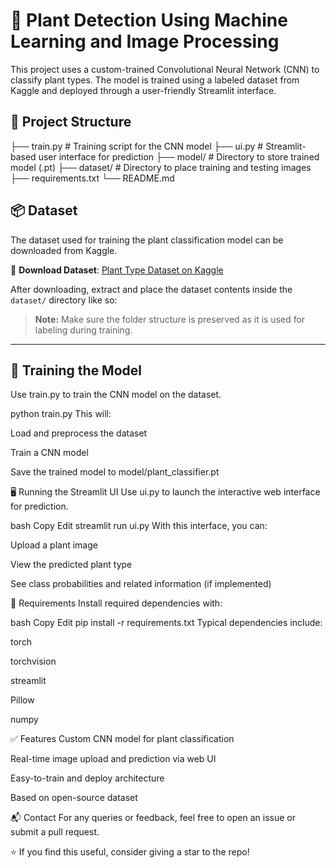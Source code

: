 # 🌿 Plant Detection Using Machine Learning and Image Processing

This project uses a custom-trained Convolutional Neural Network (CNN) to classify plant types. The model is trained using a labeled dataset from Kaggle and deployed through a user-friendly Streamlit interface.

## 📁 Project Structure

├── train.py # Training script for the CNN model
├── ui.py # Streamlit-based user interface for prediction
├── model/ # Directory to store trained model (.pt)
├── dataset/ # Directory to place training and testing images
├── requirements.txt
└── README.md



## 📦 Dataset

The dataset used for training the plant classification model can be downloaded from Kaggle.

🔗 **Download Dataset**: [Plant Type Dataset on Kaggle](https://www.kaggle.com/datasets/yudhaislamisulistya/plants-type-datasets)

After downloading, extract and place the dataset contents inside the `dataset/` directory like so:



> **Note:** Make sure the folder structure is preserved as it is used for labeling during training.

---

## 🧠 Training the Model

Use train.py to train the CNN model on the dataset.

python train.py
This will:

Load and preprocess the dataset

Train a CNN model

Save the trained model to model/plant_classifier.pt

🖥️ Running the Streamlit UI
Use ui.py to launch the interactive web interface for prediction.

bash
Copy
Edit
streamlit run ui.py
With this interface, you can:

Upload a plant image

View the predicted plant type

See class probabilities and related information (if implemented)

📌 Requirements
Install required dependencies with:

bash
Copy
Edit
pip install -r requirements.txt
Typical dependencies include:

torch

torchvision

streamlit

Pillow

numpy

✅ Features
Custom CNN model for plant classification

Real-time image upload and prediction via web UI

Easy-to-train and deploy architecture

Based on open-source dataset

📬 Contact
For any queries or feedback, feel free to open an issue or submit a pull request.

⭐ If you find this useful, consider giving a star to the repo!
